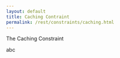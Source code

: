 ```yaml
---
layout: default
title: Caching Contraint
permalink: /rest/constraints/caching.html
---
```


The Caching Constraint

abc